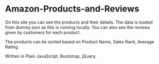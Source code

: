 # Amazon-Products-and-Reviews

On this site you can see the products and their details. The data is loaded from dummy json as this is running locally.
You can also see the reviews given by customers for each product.

The products can be sorted based on Product Name, Sales Rank, Average Rating.

Written in Plain JavaScript, Bootstrap, jQuery.

